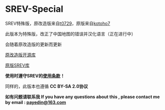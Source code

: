 # SREV-Special
SREV特殊版，原改造版来自[t0729](https://github.com/t0729)，原版来自[kotoho7](https://github.com/kotoho7)   

此版本为特殊版，改正了中国地图的错误并汉化语言（正在进行中）    

会随着原改造版的更新而更新   

[原改造版开源库](https://github.com/t0729/srev-kaizou)

[原版SREV库](https://github.com/kotoho7/scratch-realtime-earthquake-viewer-page)

**使用时遵守SREV的[使用条款](https://github.com/kotoho7/scratch-realtime-earthquake-viewer-page/blob/main/terms.md)！**  

同样的，此版本也遵循 **CC BY-SA 2.0协议**  

**如有问题请联系我 If you have any questions about this , please contact me by email : payedin@163.com**
